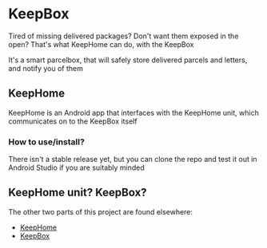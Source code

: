 # KeepBox

Tired of missing delivered packages? Don't want them exposed in the open? That's what KeepHome can do, with the KeepBox

It's a smart parcelbox, that will safely store delivered parcels and letters, and notify you of them

## KeepHome
KeepHome is an Android app that interfaces with the KeepHome unit, which communicates on to the KeepBox itself

### How to use/install?
There isn't a stable release yet, but you can clone the repo and test it out in Android Studio if you are suitably minded

## KeepHome unit? KeepBox?
The other two parts of this project are found elsewhere:
- [KeepHome](https://github.com/theonlytechnohead/LoRa_KeepHome)
- [KeepBox](https://github.com/theonlytechnohead/LoRa_KeepBox)
